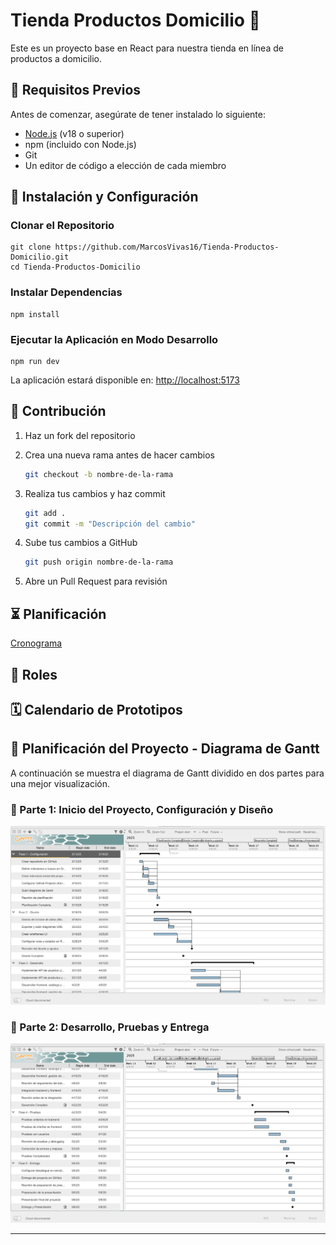 # Tienda Productos Domicilio 🛒

Este es un proyecto base en React para nuestra tienda en línea de productos a domicilio.

## 🚀 Requisitos Previos

Antes de comenzar, asegúrate de tener instalado lo siguiente:

* [Node.js](https://nodejs.org/) (v18 o superior)
* npm (incluido con Node.js)
* Git
* Un editor de código a elección de cada miembro
  

## 🔧 Instalación y Configuración

### Clonar el Repositorio

    git clone https://github.com/MarcosVivas16/Tienda-Productos-Domicilio.git
    cd Tienda-Productos-Domicilio

### Instalar Dependencias

    npm install

### Ejecutar la Aplicación en Modo Desarrollo

    npm run dev

La aplicación estará disponible en: [http://localhost:5173](http://localhost:5173)

## 🤝 Contribución

1. Haz un fork del repositorio

2. Crea una nueva rama antes de hacer cambios
    ```bash 
    git checkout -b nombre-de-la-rama
3. Realiza tus cambios y haz commit
    ```bash
    git add .
    git commit -m "Descripción del cambio"
4. Sube tus cambios a GitHub
    ```bash
    git push origin nombre-de-la-rama
5. Abre un Pull Request para revisión
  
## ⏳ Planificación

[Cronograma](/docs/cronograma.md)

## 👥 Roles

## 🗓️ Calendario de Prototipos

## 📅 Planificación del Proyecto - Diagrama de Gantt

A continuación se muestra el diagrama de Gantt dividido en dos partes para una mejor visualización.

### **🔹 Parte 1: Inicio del Proyecto, Configuración y Diseño**
![Diagrama de Gantt - Parte 1](docs/diagrama_gantt_1.png)

### **🔹 Parte 2: Desarrollo, Pruebas y Entrega**
![Diagrama de Gantt - Parte 2](docs/diagrama_gantt_2.png)

---
